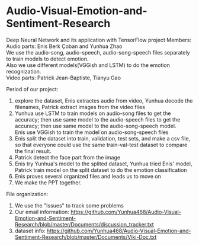 # Audio-Visual-Emotion-and-Sentiment-Research
Deep Neural Network and its application with TensorFlow project
Members:   
Audio parts: Enis Berk Çoban and Yunhua Zhao   
             We use the audio-song, audio-speech, audio-song-speech files separately to train models to detect emotion.  
             Also we use different models(VGGish and LSTM) to do the emotion recognization.  
Video parts: Patrick Jean-Baptiste, Tianyu Gao

Period of our project:  
1) explore the dataset, Enis extractes audio from video, Yunhua decode the filenames, Patrick extract images from the video files
2) Yunhua use LSTM to train models on audio-song files to get the accuracy; then use same model to the audio-speech files to get the accuracy; then use same model to the audio-song-speech model.  
   Enis use VGGish to train the model on audio-song-speech files
3) Enis split the dataset into train, validation, test sets, and make a csv file, so that everyone could use the same train-val-test dataset to compare the final result.  
4) Patrick detect the face part from the image
5) Enis try Yunhua's model to the splited dataset, Yunhua tried Enis' model, Patrick train model on the split dataset to do the emotion classification  
6) Enis proves several organized files and leads us to move on
7) We make the PPT together.  

File organization:  
1) We use the "Issues" to track some problems  
2) Our email information: https://github.com/Yunhua468/Audio-Visual-Emotion-and-Sentiment-Research/blob/master/Documents/discussion_tracker.txt  
3) dataset info: https://github.com/Yunhua468/Audio-Visual-Emotion-and-Sentiment-Research/blob/master/Documents/Viki-Doc.txt  


